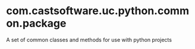 # com.castsoftware.uc.python.common.package
A set of common classes and methods for use with python projects
